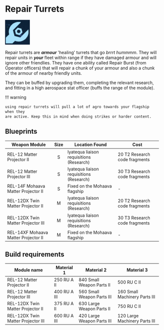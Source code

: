 # Repair Turrets

![Repair turret icon - a spanner holder a nut](../../img/modules/repair-turret-icon.png)

Repair turrets are ***armour*** 'healing' turrets that go *brrrt hummmm*. They
will repair units in ***your*** fleet within range if they have damaged armour
and will ignore other friendlies. They have one ability called Repair Burst
(from Operator officers) that will repair a chunk of your armour and also a
chunk of the armour of nearby friendly units.

They can be buffed by upgrading them, completing the relevant research, and
fitting in a high aerospace stat officer (buffs the range of the module).

!!! warning

    using repair turrets will pull a lot of agro towards your flagship when they
    are active. Keep this in mind when doing strikes or harder content.

## Blueprints

|Weapon Module                       |Size |Location Found                          | Cost                        |
|------------------------------------|:---:|----------------------------------------|-----------------------------|
|REL-12 Matter Projector II          | S   |Iyatequa liaison requisitions (Research)|20 T2 Research code fragments|
|REL-12 Matter Projector III         | S   |Iyatequa liaison requisitions (Research)|30 T3 Research code fragments|
|REL-14F Mohaava Matter Projector II | S   |Fixed on the Mohaava flagship           |-                            |
|REL-12DX Twin Matter Projector II   | M   |Iyatequa liaison requisitions (Research)|20 T2 Research code fragments|
|REL-12DX Twin Matter Projector III  | M   |Iyatequa liaison requisitions (Research)|30 T3 Research code fragments|
|REL-14XF Mohaava Matter Projector II| M   |Fixed on the Mohaava flagship           |-                            |

## Build requirements

|Module name                       |Material 1  |Material 2                |Material 3                   |
|----------------------------------|------------|--------------------------|-----------------------------|
|REL-12 Matter Projector II        |250 RU A II |840 Small Weapon Parts II |500 RU C II                  |
|REL-12 Matter Projector III       |400 RU A III|560 Small Weapon Parts III|160 Small Machinery Parts III|
|REL-12DX Twin Matter Projector II |375 RU A II |630 Large Weapon Parts II |750 RU C II                  |
|REL-12DX Twin Matter Projector III|600 RU A III|420 Large Weapon Parts III|120 Large Machinery Parts III|
